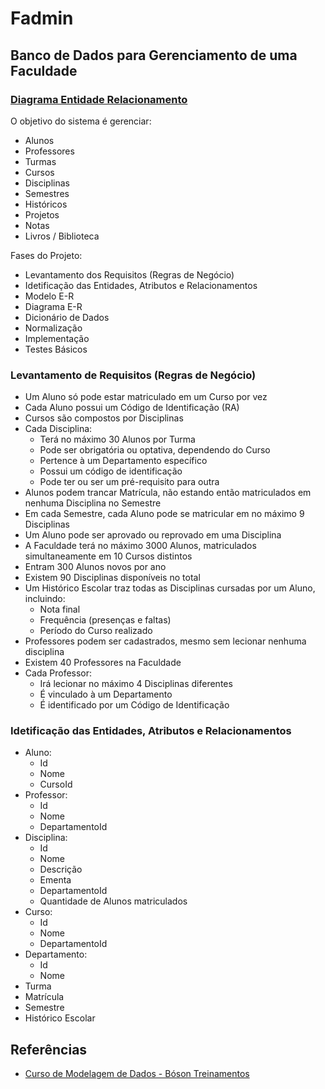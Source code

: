 # Fadmin



## Banco de Dados para Gerenciamento de uma Faculdade

### [Diagrama Entidade Relacionamento](https://app.diagrams.net/#HZaqueuCavalcante%2Ffadmin%2Fmain%2FDocs%2FDiagramas.drawio)

O objetivo do sistema é gerenciar:
- Alunos
- Professores
- Turmas
- Cursos
- Disciplinas
- Semestres
- Históricos
- Projetos
- Notas
- Livros / Biblioteca

Fases do Projeto:
- Levantamento dos Requisitos (Regras de Negócio)
- Idetificação das Entidades, Atributos e Relacionamentos
- Modelo E-R
- Diagrama E-R
- Dicionário de Dados
- Normalização
- Implementação
- Testes Básicos

### Levantamento de Requisitos (Regras de Negócio)

- Um Aluno só pode estar matriculado em um Curso por vez
- Cada Aluno possui um Código de Identificação (RA)
- Cursos são compostos por Disciplinas
- Cada Disciplina:
	- Terá no máximo 30 Alunos por Turma
	- Pode ser obrigatória ou optativa, dependendo do Curso
	- Pertence à um Departamento específico
	- Possui um código de identificação
	- Pode ter ou ser um pré-requisito para outra
- Alunos podem trancar Matrícula, não estando então matriculados em nenhuma Disciplina no Semestre
- Em cada Semestre, cada Aluno pode se matricular em no máximo 9 Disciplinas
- Um Aluno pode ser aprovado ou reprovado em uma Disciplina
- A Faculdade terá no máximo 3000 Alunos, matriculados simultaneamente em 10 Cursos distintos
- Entram 300 Alunos novos por ano
- Existem 90 Disciplinas disponíveis no total
- Um Histórico Escolar traz todas as Disciplinas cursadas por um Aluno, incluindo:
	- Nota final
	- Frequência (presenças e faltas)
	- Período do Curso realizado
- Professores podem ser cadastrados, mesmo sem lecionar nenhuma disciplina
- Existem 40 Professores na Faculdade
- Cada Professor:
	- Irá lecionar no máximo 4 Disciplinas diferentes
	- É vinculado à um Departamento
	- É identificado por um Código de Identificação

### Idetificação das Entidades, Atributos e Relacionamentos

- Aluno:
	- Id
	- Nome
	- CursoId
- Professor:
	- Id
	- Nome
	- DepartamentoId
- Disciplina:
	- Id
	- Nome
	- Descrição
	- Ementa
	- DepartamentoId
	- Quantidade de Alunos matriculados
- Curso:
	- Id
	- Nome
	- DepartamentoId
- Departamento:
	- Id
	- Nome
- Turma
- Matrícula
- Semestre
- Histórico Escolar
	
## Referências
- [Curso de Modelagem de Dados - Bóson Treinamentos](https://www.youtube.com/playlist?list=PLucm8g_ezqNoNHU8tjVeHmRGBFnjDIlxD)
